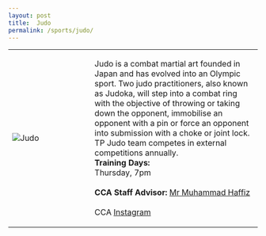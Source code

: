```yaml
---
layout: post
title:  Judo
permalink: /sports/judo/
---
```


<table>
    <tr>
        <td style="width:33%"><image src="{{site.baseurl}}/images/CCA_judo.jpg" style="display:block;margin-left:auto;margin-right:auto;" alt="Judo"></image></td>
        <td>
            <p>
                Judo is a combat martial art founded in Japan and has evolved into an Olympic sport. Two judo practitioners, also known as Judoka, will step into a combat ring with the objective of throwing or taking down the opponent, immobilise an opponent with a pin or force an opponent into submission with a choke or joint lock. TP Judo team competes in external competitions annually.<br>
                <b>Training Days:</b><br>
                Thursday, 7pm<br>
                <br>
                <b>CCA Staff Advisor:</b> <a href="mailto:mdhaffiz@tp.edu.sg">Mr Muhammad Haffiz</a><br>
                <br>
                CCA <a href="https://www.instagram.com/tpjudokas">Instagram</a>
            </p>
        </td>
    </tr>
</table>
